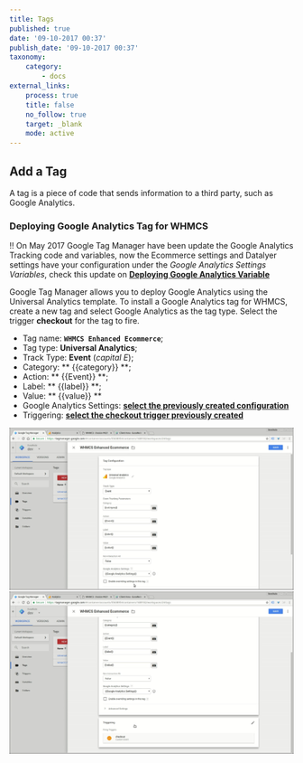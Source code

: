 ```yaml
---
title: Tags
published: true
date: '09-10-2017 00:37'
publish_date: '09-10-2017 00:37'
taxonomy:
    category:
        - docs
external_links:
    process: true
    title: false
    no_follow: true
    target: _blank
    mode: active
---
```


## Add a Tag

A tag is a piece of code that sends information to a third party, such as Google Analytics.

### Deploying Google Analytics Tag for WHMCS

!! On May 2017 Google Tag Manager have been update the Google Analytics Tracking code and variables, now the Ecommerce settings and Datalyer settings have your configuration under the _Google Analytics Settings Variables_, check this update on **[Deploying Google Analytics Variable](/whmcs-gtm/tag-manager-configuration/configuring-google-analytics-settings-variable)**

Google Tag Manager allows you to deploy Google Analytics using the Universal Analytics template. To install a Google Analytics tag for WHMCS, create a new tag and select Google Analytics as the tag type. Select the trigger **checkout** for the tag to fire.

* Tag name: **```WHMCS Enhanced Ecommerce```**;
* Tag type: **Universal Analytics**;
* Track Type: **Event** (_capital E_);
* Category: ** {\{category}} **;
* Action: ** {\{Event}} **;
* Label: ** {\{label}} **;
* Value: ** {\{value}} **
* Google Analytics Settings: **[select the previously created configuration](/whmcs-gtm/tag-manager-configuration/configuring-google-analytics-settings-variable)**
* Triggering: **[select the checkout trigger previously created](/whmcs-gtm/tag-manager-configuration/triggers)**

![](img-00013.jpg)
![](img-00014.jpg)